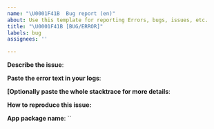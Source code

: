 ```yaml
---
name: "\U0001F41B  Bug report (en)"
about: Use this template for reporting Errors, bugs, issues, etc.
title: "\U0001F41B [BUG/ERROR]"
labels: bug
assignees: ''

---
```


**Describe the issue**:



**Paste the error text in your logs**:



**[Optionally paste the whole stacktrace for more details**:



**How to reproduce this issue:**




**App package name**: ``
